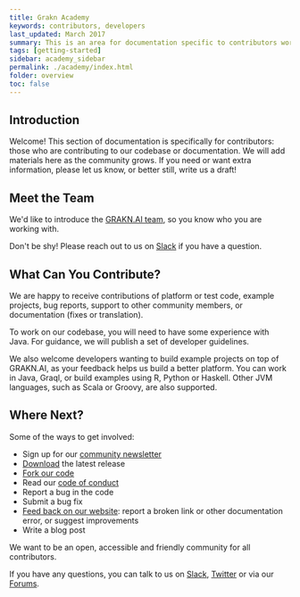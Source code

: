 ```yaml
---
title: Grakn Academy
keywords: contributors, developers
last_updated: March 2017
summary: This is an area for documentation specific to contributors working on the GRAKN.AI platform, documentation or examples.
tags: [getting-started]
sidebar: academy_sidebar
permalink: ./academy/index.html
folder: overview
toc: false
---
```




## Introduction

Welcome! This section of documentation is specifically for contributors: those who are contributing to our codebase or documentation. We will add materials here as the community grows. If you need or want extra information, please let us know, or better still, write us a draft!

## Meet the Team

We'd like to introduce the [GRAKN.AI team](https://grakn.ai/about.html), so you know who you are working with.

Don't be shy! Please reach out to us on [Slack](https://grakn.ai/slack.html) if you have a question.

## What Can You Contribute?

We are happy to receive contributions of platform or test code, example projects, bug reports, support to other community members, or documentation (fixes or translation).

To work on our codebase, you will need to have some experience with Java. For guidance, we will publish a set of developer guidelines.

We also welcome developers wanting to build example projects on top of GRAKN.AI, as your feedback helps us build a better platform. You can work in Java, Graql, or build examples using R, Python or Haskell. Other JVM languages, such as Scala or Groovy, are also supported.

## Where Next?

Some of the ways to get involved:

* Sign up for our [community newsletter](http://grakn.us8.list-manage.com/subscribe?u=b27e8984466b0dc642a917ba5&id=3742a20dc0)
* [Download](https://grakn.ai/download/latest) the latest release
* [Fork our code](https://github.com/graknlabs/grakn)
* Read our [code of conduct](./conduct.html)
* Report a bug in the code
* Submit a bug fix
* [Feed back on our website](https://discuss.grakn.ai/c/feedback): report a broken link or other documentation error, or suggest improvements
* Write a blog post

We want to be an open, accessible and friendly community for all contributors.

If you have any questions, you can talk to us on [Slack](https://grakn.ai/slack.html), [Twitter](https://twitter.com/graknlabs) or via our [Forums](https://discuss.grakn.ai).

